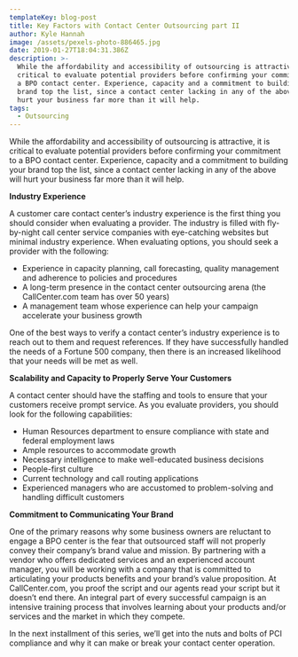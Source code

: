 ```yaml
---
templateKey: blog-post
title: Key Factors with Contact Center Outsourcing part II
author: Kyle Hannah
image: /assets/pexels-photo-886465.jpg
date: 2019-01-27T18:04:31.386Z
description: >-
  While the affordability and accessibility of outsourcing is attractive, it is
  critical to evaluate potential providers before confirming your commitment to
  a BPO contact center. Experience, capacity and a commitment to building your
  brand top the list, since a contact center lacking in any of the above will
  hurt your business far more than it will help.
tags:
  - Outsourcing
---
```

While the affordability and accessibility of outsourcing is attractive, it is critical to evaluate potential providers before confirming your commitment to a BPO contact center. Experience, capacity and a commitment to building your brand top the list, since a contact center lacking in any of the above will hurt your business far more than it will help.

**Industry Experience**

A customer care contact center’s industry experience is the first thing you should consider when evaluating a provider. The industry is filled with fly-by-night call center service companies with eye-catching websites but minimal industry experience. When evaluating options, you should seek a provider with the following:



* Experience in capacity planning, call forecasting, quality management and adherence to policies and procedures
* A long-term presence in the contact center outsourcing arena (the CallCenter.com team has over 50 years)
* A management team whose experience can help your campaign accelerate your business growth

One of the best ways to verify a contact center’s industry experience is to reach out to them and request references. If they have successfully handled the needs of a Fortune 500 company, then there is an increased likelihood that your needs will be met as well.

**Scalability and Capacity to Properly Serve Your Customers**

A contact center should have the staffing and tools to ensure that your customers receive prompt service. As you evaluate providers, you should look for the following capabilities:



* Human Resources department to ensure compliance with state and federal employment laws
* Ample resources to accommodate growth
* Necessary intelligence to make well-educated business decisions
* People-first culture
* Current technology and call routing applications
* Experienced managers who are accustomed to problem-solving and handling difficult customers

**Commitment to Communicating Your Brand**



One of the primary reasons why some business owners are reluctant to engage a BPO center is the fear that outsourced staff will not properly convey their company’s brand value and mission. By partnering with a vendor who offers dedicated services and an experienced account manager, you will be working with a company that is committed to articulating your products benefits and your brand’s value proposition. At CallCenter.com, you proof the script and our agents read your script but it doesn’t end there. An integral part of every successful campaign is an intensive training process that involves learning about your products and/or services and the market in which they compete.



In the next installment of this series, we’ll get into the nuts and bolts of PCI compliance and why it can make or break your contact center operation.
